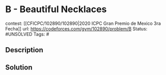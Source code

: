 # B - Beautiful Necklaces

contest: [[CFICPC/102890/102890|2020 ICPC Gran Premio de Mexico 3ra Fecha]]
url: https://codeforces.com/gym/102890/problem/B
Status: #UNSOLVED
Tags: #

## Description

## Solution


